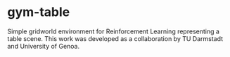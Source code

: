 # gym-table
Simple gridworld environment for Reinforcement Learning representing a table scene. This work was developed as a collaboration by TU Darmstadt and University of Genoa.
